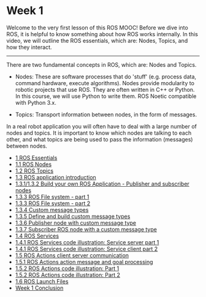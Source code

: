 # Week 1
Welcome to the very first lesson of this ROS MOOC! Before we dive into ROS, it is helpful to know something about how ROS works internally. In this video, we will outline the ROS essentials, which are: Nodes, Topics, and how they interact. 

---

There are two fundamental concepts in ROS, which are: Nodes and Topics. 

* Nodes:
    These are software processes that do 'stuff' (e.g. process data, command hardware, execute algorithms). Nodes provide modularity to robotic projects that use ROS. They are often written in C++ or Python. In this course, we will use Python to write them. ROS Noetic compatible with Python 3.x.

* Topics:
    Transport information between nodes, in the form of messages.

In a real robot application you will often have to deal with a large number of nodes and topics. It is important to know which nodes are talking to each other, and what topics are being used to pass the information (messages) between nodes.

* [1 ROS Essentials](https://youtu.be/0qUiBV94vL8)
* [1.1 ROS Nodes](https://youtu.be/eqNDKlW3nKM)
* [1.2 ROS Topics](https://youtu.be/45WNgtntZys)
* [1.3 ROS application introduction](https://youtu.be/ci5a4dSmHZY)
* [1.3.1/1.3.2 Build your own ROS Application - Publisher and subscriber nodes](https://youtu.be/gSTuuEykD4g)
* [1.3.3 ROS File system - part 1](https://youtu.be/bG3tDJV-I48)
* [1.3.3 ROS File system - part 2](https://youtu.be/5_I5ZYbbZKs)
* [1.3.4 Custom message types](https://youtu.be/-7iNb7la3Ls)
* [1.3.5 Define and build custom message types](https://youtu.be/5vwyfS7kM5k)
* [1.3.6 Publisher node with custom message type](https://youtu.be/rHnMmyPhnHo)
* [1.3.7 Subscriber ROS node with a custom message type](https://youtu.be/Za9uhhcJ9K8)
* [1.4 ROS Services](https://youtu.be/MVnXfGLQb-c)
* [1.4.1 ROS Services code illustration: Service server part 1](https://youtu.be/7kWdRwww8eE)
* [1.4.1 ROS Services code illustration: Service client part 2](https://youtu.be/ufoxhGzXvrQ)
* [1.5 ROS Actions client server communication](https://youtu.be/whDNzdOx2TI)
* [1.5.1 ROS Actions action message and goal processing](https://youtu.be/M1CI1QHQi1s)
* [1.5.2 ROS Actions code illustration: Part 1](https://youtu.be/NGHym4h7th8)
* [1.5.2 ROS Actions code illustration: Part 2](https://youtu.be/kY0FGTzusPA)
* [1.6 ROS Launch Files](https://youtu.be/Rpj2_FBLkwI)
* [Week 1 Conclusion](https://youtu.be/Pq36Evbqbi0)